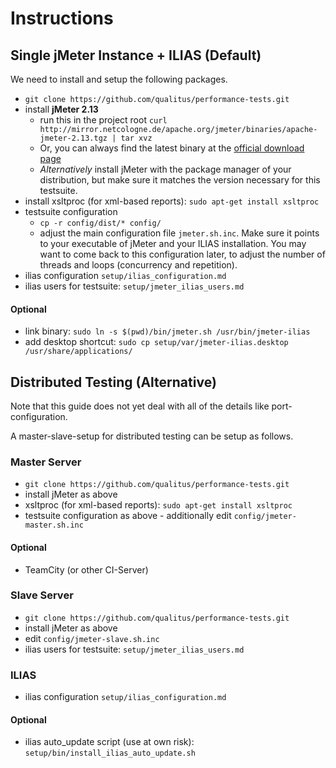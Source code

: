 # Instructions

## Single jMeter Instance + ILIAS (Default)

We need to install and setup the following packages.

* `git clone https://github.com/qualitus/performance-tests.git`
* install **jMeter 2.13**
  * run this in the project root `curl http://mirror.netcologne.de/apache.org/jmeter/binaries/apache-jmeter-2.13.tgz | tar xvz`
  * Or, you can always find the latest binary at the [official download page](http://jmeter.apache.org/download_jmeter.cgi)
  * _Alternatively_ install jMeter with the package manager of your distribution,
    but make sure it matches the version necessary for this testsuite.
* install xsltproc (for xml-based reports): `sudo apt-get install xsltproc`
* testsuite configuration
  * `cp -r config/dist/* config/`
  * adjust the main configuration file `jmeter.sh.inc`.
    Make sure it points to
    your executable of jMeter and your ILIAS installation.
    You may want to come back to this configuration later, to adjust the number
    of threads and loops (concurrency and repetition).
* ilias configuration `setup/ilias_configuration.md`
* ilias users for testsuite: `setup/jmeter_ilias_users.md`

#### Optional
* link binary: `sudo ln -s $(pwd)/bin/jmeter.sh /usr/bin/jmeter-ilias`
* add desktop shortcut: `sudo cp setup/var/jmeter-ilias.desktop /usr/share/applications/`

## Distributed Testing (Alternative)

Note that this guide does not yet deal with all of the details like port-configuration.

A master-slave-setup for distributed testing can be setup as follows.

### Master Server

* `git clone https://github.com/qualitus/performance-tests.git`
* install jMeter as above
* xsltproc (for xml-based reports): `sudo apt-get install xsltproc`
* testsuite configuration as above - additionally edit `config/jmeter-master.sh.inc`

#### Optional

* TeamCity (or other CI-Server)

### Slave Server

* `git clone https://github.com/qualitus/performance-tests.git`
* install jMeter as above
* edit `config/jmeter-slave.sh.inc`
* ilias users for testsuite: `setup/jmeter_ilias_users.md`

### ILIAS

* ilias configuration `setup/ilias_configuration.md`

#### Optional

* ilias auto_update script (use at own risk): `setup/bin/install_ilias_auto_update.sh`
